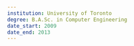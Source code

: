 ```yaml
---
institution: University of Toronto
degree: B.A.Sc. in Computer Engineering
date_start: 2009
date_end: 2013
---
```


